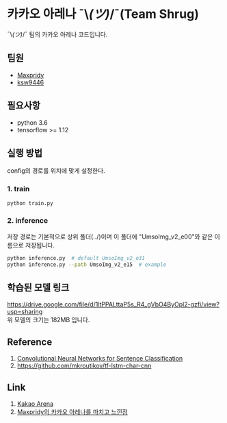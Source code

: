 # 카카오 아레나 ¯\\_(ツ)_/¯(Team Shrug)

¯\\_(ツ)_/¯ 팀의 카카오 아레나 코드입니다.

## 팀원
- [Maxpridy](https://github.com/Maxpridy)
- [ksw9446](https://github.com/ksw9446)


## 필요사항

- python 3.6 
- tensorflow >= 1.12


## 실행 방법
config의 경로를 위치에 맞게 설정한다.


### 1. train
```bash
python train.py
```


### 2. inference
저장 경로는 기본적으로 상위 폴더(../)이며 이 폴더에 "UmsoImg_v2_e00"와 같은 이름으로 저장됩니다.  

```bash
python inference.py  # default UmsoImg_v2_e31
python inference.py --path UmsoImg_v2_e15  # example
```
  

## 학습된 모델 링크
https://drive.google.com/file/d/1ltPPALttaP5s_R4_gVbO4ByOpl2-gzfi/view?usp=sharing  
위 모델의 크기는 182MB 입니다.


## Reference
1. [Convolutional Neural Networks for Sentence Classification](https://www.aclweb.org/anthology/D14-1181)
2. https://github.com/mkroutikov/tf-lstm-char-cnn


## Link
1. [Kakao Arena](https://arena.kakao.com/)  
2. [Maxpridy의 카카오 아레나를 마치고 느낀점](https://www.naver.com/)
